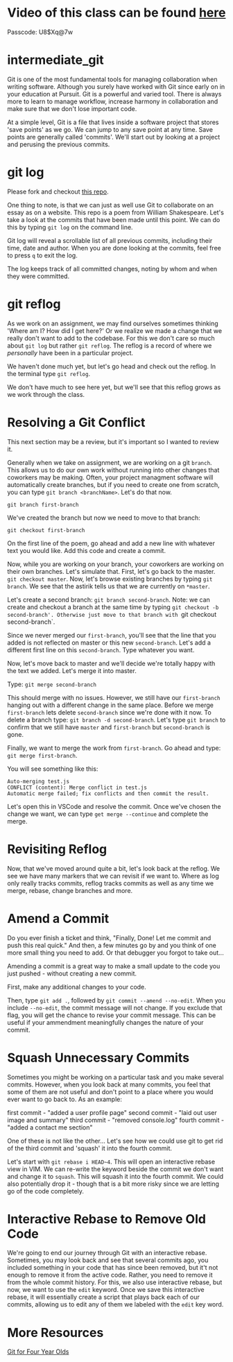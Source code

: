 # Video of this class can be found [here](https://us06web.zoom.us/rec/share/KF6XLE355wgu1y87FPuf_0tXEG5OM-1SjXoPyHEIVR4bpqRg9mdJRg7r07GO1qZs.H7DUEOoxTNxh82Tm)

Passcode: U8$Xq@7w

# intermediate_git

Git is one of the most fundamental tools for managing collaboration when writing software. Although you surely have worked with Git since early on in your education at Pursuit. Git is a powerful and varied tool. There is always more to learn to manage workflow, increase harmony in collaboration and make sure that we don't lose important code. 

At a simple level, Git is a file that lives inside a software project that stores 'save points' as we go. We can jump to any save point at any time. Save points are generally called 'commits'. We'll start out by looking at a project and perusing the previous commits.

# git log 

Please fork and checkout [this repo](https://github.com/werner33/Sonnet).
 
One thing to note, is that we can just as well use Git to collaborate on an essay as on a website. This repo is a poem from William Shakespeare. Let's take a look at the commits that have been made until this point. We can do this by typing `git log` on the command line.
 
 Git log will reveal a scrollable list of all previous commits, including their time, date and author. When you are done looking at the commits, feel free to press `q` to exit the log. 
 
 The log keeps track of all committed changes, noting by whom and when they were committed. 

# git reflog 
 
As we work on an assignment, we may find ourselves sometimes thinking 'Where am I? How did I get here?' Or we realize we made a change that we really don't want to add to the codebase. For this we don't care so much about `git log` but rather `git reflog`. The reflog is a record of where we *personally* have been in a particular project. 

We haven't done much yet, but let's go head and check out the reflog. In the terminal type `git reflog`.
 
We don't have much to see here yet, but we'll see that this reflog grows as we work through the class. 
 
# Resolving a Git Conflict
 
 This next section may be a review, but it's important so I wanted to review it. 
 
 Generally when we take on assignment, we are working on a git `branch`. This allows us to do our own work without running into other changes that coworkers may be making. Often, your project managment software will automatically create branches, but if you need to create one from scratch, you can type `git branch <branchName>`. Let's do that now. 
 
 `git branch first-branch`
 
 We've created the branch but now we need to move to that branch:
 
 `git checkout first-branch`
 
 On the first line of the poem, go ahead and add a new line with whatever text you would like. Add this code and create a commit. 
 
 Now, while you are working on your branch, your coworkers are working on their own branches. Let's simulate that. First, let's go back to the master. `git checkout master`. Now, let's browse existing branches by typing `git branch`. We see that the astirik tells us that we are currently on `*master`. 
 
 Let's create a second branch: `git branch second-branch`. Note: we can create and checkout a branch at the same time by typing `git checkout -b second-branch'. Otherwise just move to that branch with `git checkout second-branch`.
 
 Since we never merged our `first-branch`, you'll see that the line that you added is not reflected on master or this new `second-branch`. Let's add a different first line on this `second-branch`. Type whatever you want. 
 
 Now, let's move back to master and we'll decide we're totally happy with the text we added. Let's merge it into master. 
 
 Type: `git merge second-branch`

 This should merge with no issues. However, we still have our `first-branch` hanging out with a different change in the same place. Before we merge `first-branch` lets delete `second-branch` since we're done with it now. To delete a branch type: `git branch -d second-branch`. Let's type `git branch` to confirm that we still have `master` and `first-branch` but `second-branch` is gone. 
 
 Finally, we want to merge the work from `first-branch`. Go ahead and type: `git merge first-branch`. 
 
 You will see something like this: 
 ```
Auto-merging test.js
CONFLICT (content): Merge conflict in test.js
Automatic merge failed; fix conflicts and then commit the result.
 ```
 
 Let's open this in VSCode and resolve the commit. Once we've chosen the change we want, we can type `get merge --continue` and complete the merge.
 
 
# Revisiting Reflog
 
 Now, that we've moved around quite a bit, let's look back at the reflog. We see we have many markers that we can revisit if we want to. Where as log only really tracks commits, reflog tracks commits as well as any time we merge, rebase, change branches and more. 
 
# Amend a Commit

Do you ever finish a ticket and think, "Finally, Done! Let me commit and push this real quick." And then, a few minutes go by and you think of one more small thing you need to add. Or that debugger you forgot to take out...

Amending a commit is a great way to make a small update to the code you just pushed - without creating a new commit. 

First, make any additional changes to your code. 

Then, type `git add .`, followed by `git commit --amend --no-edit`. When you include `--no-edit`, the commit message will not change. If you exclude that flag, you will get the chance to revise your commit message. This can be useful if your ammendment meaningfully changes the nature of your commit. 


# Squash Unnecessary Commits 

Sometimes you might be working on a particular task and you make several commits. However, when you look back at many commits, you feel that some of them are not useful and don't point to a place where you would ever want to go back to. As an example: 

first commit - "added a user profile page"
second commit - "laid out user image and summary"
third commit - "removed console.log"
fourth commit - "added a contact me section" 

One of these is not like the other... Let's see how we could use git to get rid of the third commit and 'squash' it into the fourth commit. 

Let's start with `git rebase i HEAD~4`. This will open an interactive rebase view in VIM. We can re-write the keyword beside the commit we don't want and change it to `squash`. This will squash it into the fourth commit. We could also potentially drop it - though that is a bit more risky since we are letting go of the code completely.  

# Interactive Rebase to Remove Old Code

We're going to end our journey through Git with an interactive rebase. Sometimes, you may look back and see that several commits ago, you included something in your code that has since been removed, but it't not enough to remove it from the active code. Rather, you need to remove it from the whole commit history. For this, we also use interactive rebase, but now, we want to use the `edit` keyword. Once we save this interactive rebase, it will essentially create a script that plays back each of our commits, allowing us to edit any of them we labeled with the `edit` key word. 

# More Resources

[Git for Four Year Olds](https://www.youtube.com/watch?v=1ffBJ4sVUb4&ab_channel=HackersOnBoard)
